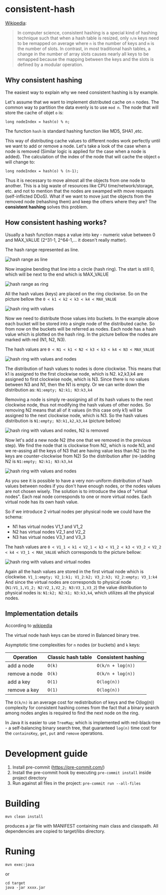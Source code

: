 # consistent-hash

[Wikipedia](https://en.wikipedia.org/wiki/Consistent_hashing):
> In computer science, consistent hashing is a special kind of hashing technique such that when a hash table is resized, only `n/m` keys need to be remapped on average where `n` is the number of keys and `m` is the number of slots.
> In contrast, in most traditional hash tables, a change in the number of array slots causes nearly all keys to be remapped because the mapping between the keys and the slots is defined by a modular operation.

## Why consistent hashing

The easiest way to explain why we need consistent hashing is by example. 

Let's assume that we want to implement distributed cache on `n` nodes. The common way to partition  the data evenly is to use `mod n`. The node that will store the cache of objet `o` is:
```
long nodeIndex = hash(o) % n;
```
The function `hash` is standard hashing function like MD5, SHA1 ,etc.

This way of distributing cache values to different nodes work perfectly until we want to add or remove a node.
Let's take a look of the case when a node is removed (Similar logic is applied for the case when a node is added). The calculation of the index of the node that will cache the object `o` will change to:
```
long nodeIndex = hash(o) % (n-1);
```

Thus it is necessary to move almost all the objects from one node to another. This is a big waste of resources like CPU time/network/storage, etc. and not to mention that the nodes are swamped with move requests (self-inflicted DDoS).
What if we want to move just the objects from the removed node (rehashing them) and keep the others where they are? The **consistent hashing** solves this problem.

## How consistent hashing works?

Usually a hash function maps a value into key - numeric value between 0 and MAX_VALUE (2^31-1, 2^64-1,... it doesn't really matter).

The hash range represented as line.

![hash range as line](images/RangeLine.png)

Now imagine bending that line into a circle (hash ring). The start is still 0, which will be next to the end which is MAX_VALUE

![hash range as ring](images/HashRing.png)

All the hash values (keys) are placed on the ring clockwise. So on the picture bellow the `0 < k1 < k2 < k3 < k4 < MAX_VALUE` 

![hash ring with values](images/HashRingWithValues.png)

Now we need to distribute those values into buckets. In the example above each bucket will be stored into a single node of the distributed cache.
So from now on the buckets will be referred as nodes. Each node has a hash value which is plotted on the hash ring.
In the picture bellow the nodes are marked with red (N1, N2, N3). 

The hash values are `0 < N1 < k1 < N2 < k3 < k3 < k4 < N3 < MAX_VALUE`


![hash ring with values and nodes](images/HashRingWithValuesAndNodes.png)

The distribution of hash values to nodes is done clockwise. This means that k1 is assigned to the first clockwise node, which is N2.
k2,k3,k4 are assigned to first clockwise node, which is N3. Since there is no values between N3 and N1, then the N1 is empty. Or we can write down the distribution as:
`N1:empty; N2:k1; N3:k3,k4`

Removing a node is simply re-assigning all of its hash values to the next clockwise node, thus not modifying the hash values of other nodes.
So removing N2 means that all of it values (in this case only k1) will be assigned to the next clockwise node, which is N3.
So the hash values distribution is `N1:empty; N3:k1,k2,k3,k4` (picture bellow)

![hash ring with values and nodes, N2 is removed](images/HashRingWithValuesAndNodesRemoved.png)


Now let's add a new node N2 (the one that we removed in the previous step). We find the node that is clockwise from N2, which is node N3, and we re-assing all the keys of N3 that are having value less than N2 (so the keys are counter-clockwise from N2)
So the distribution after (re-)adding N2 is `N1:empty; N2:k1; N3:k3,k4`

![hash ring with values and nodes](images/HashRingWithValuesAndNodes.png)

As you see it is possible to have a very non-uniform distribution of hash values between nodes if you don't have enough nodes, or the nodes values are not chosen wisely.
The solution is to introduce the idea of "virtual nodes". Each real node corresponds to one or more virtual nodes. Each virtual node has its own hash value.

So if we introduce 2 virtual nodes per physical node we could have the schema: 
- N1 has virtual nodes V1_1 and V1_2
- N2 has virtual nodes V2_1 and V2_2
- N3 has virtual nodes V3_1 and V3_3

The hash values are `0 < V1_1 < k1 < V2_1 < k3 < V1_2 < k3 < V3_2 < V2_2 < k4 < V3_1 < MAX_VALUE` which corresponds to the picture bellow:

![hash ring with values and virtual nodes](images/HashRingWithValuesAndVirtualNodes.png)

Again all the hash values are stored in the first virtual node which is clockwise.
`V1_1:empty; V2_1:k1; V1_2:k2; V3_2:k3; V2_2:empty; V3_1:k4`
And since the virtual nodes are corresponds to physical node (`N1:V1_1,V1_2; N2:V2_1,V2_2; N3:V3_1,V3_2`) the value distribution to physical nodes is:
`N1:k2; N2:k1; N3:k3,k4`, which utilizes all the physical nodes.

## Implementation details

According to [wikipedia](https://en.wikipedia.org/wiki/Consistent_hashing#Complexity)

The virtual node hash keys can be stored in Balanced binary tree.

Asymptotic time complexities for `n`  nodes (or buckets) and `k` keys:

| Operation     | Classic hash table | Consistent hashing |
|---------------|-------------------|--------------------|
| add a node    | `O(k)`            | `O(k/n + log(n))`  |
| remove a node | `O(k)`            | `O(k/n + log(n))`  |
| add a key     | `O(1)`            | `O(log(n))`        |
| remove a key  | `O(1)`            | `O(log(n))`        |

The `O(k/n)`  is an average cost for redistribution of keys and the O(log(n)) complexity for consistent hashing comes from the fact that a binary search among nodes angles is required to find the next node on the ring.

In Java it is easier to use `TreeMap`; which is implemented with red-black-tree - a self-balancing binary search tree, that guaranteed `log(n)` time cost for the `containsKey`, `get`, `put` and `remove` operations.


# Development guide
1. Install pre-commit (https://pre-commit.com/)
2. Install the pre-commit hook by executing `pre-commit install` inside project directory
3. Run against all files in the project: `pre-commit run --all-files`

# Building
```
mvn clean install
```
produces a jar file with MANIFEST containing main class and classpath.
All dependencies are copied to target/libs directory.

# Runing
```
mvn exec:java
```

or

```
cd target
java -jar xxxx.jar
```

